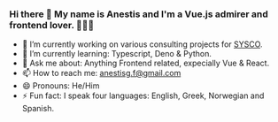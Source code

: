 ### Hi there 👋 My name is Anestis and I'm a Vue.js admirer and frontend lover. 🕵🏼‍♂️

- 🔭 I’m currently working on various consulting projects for [SYSCO](https://sysco.no/).
- 🌱 I’m currently learning: Typescript, Deno & Python.
- 💬 Ask me about: Anything Frontend related, expecially Vue & React.
- 📫 How to reach me: anestisg.f@gmail.com
- 😄 Pronouns: He/Him
- ⚡ Fun fact: I speak four languages: English, Greek, Norwegian and Spanish.

